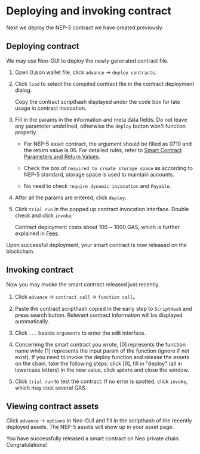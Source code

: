 # Deploying and invoking contract

Next we deploy the NEP-5 contract we have created previously.

## Deploying contract

We may use Neo-GUI to deploy the newly generated contract file.

1. Open 0.json wallet file, click `advance` -> `deploy contracts`.

2. Click `load` to select the compiled contract file in the contract deployment dialog.

   Copy the contract scripthash displayed under the code box for late usage in contract invocation.

3. Fill in the params in the information and meta data fields. Do not leave any parameter undefined, otherwise the `deploy` button won't function properly.

   - For NEP-5 asset contract, the argument should be filled as 0710 and the return value is 05. For detailed rules, refer to [Smart Contract Parameters and Return Values](../deploy/Parameter.md).

   - Check the box of `required to create storage space` as according to NEP-5 standard, storage space is used to maintain accounts.

   - No need to check `require dynamic invocation` and `Payable`.

4. After all the params are entered, click `deploy`.

5. Click `trial run` in the popped up contract invocation interface. Double check and click `invoke`.

   Contract deployment costs about 100 ~ 1000 GAS, which is further explained in [Fees](../fees.md).

Upon successful deployment, your smart contract is now released on the blockchain.

## Invoking contract

Now you may invoke the smart contract released just recently.

1. Click `advance` -> `contract call` -> `function call`。

2. Paste the contract scripthash copied in the early step to `ScriptHash` and press search button. Relevant contract information will be displayed automatically.

3. Click `...` beside `arguments` to enter the edit interface.

4. Concerning the smart contract you wrote, [0] represents the function name while [1] represents the input param of the function (ignore if not exist). If you need to invoke the deploy function and release the assets on the chain, take the following steps: click [0], fill in "deploy" (all in lowercase letters) in the new value, click `update` and close the window.

5. Click `trial run` to test the contract. If no error is spotted, click `invoke`, which may cost several GAS.

## Viewing contract assets

Click `advance` -> `options` in Neo-GUI and fill in the scripthash of the recently deployed assets. The NEP-5 assets will show up in your asset page.

You have successfully released a smart contract on Neo private chain. Congratulations!
